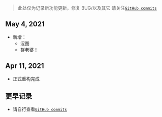 > 此处仅为记录新功能更新，修复 BUG/以及其它 请关注[`GitHub commits`](https://github.com/Kyomotoi/ATRI/commits/main)

## May 4, 2021
- 新增：
    - 涩图
    - 群老婆！

## Apr 11, 2021
- 正式重构完成

## 更早记录
- 请自行查看[`GitHub commits`](https://github.com/Kyomotoi/ATRI/commits/main)
